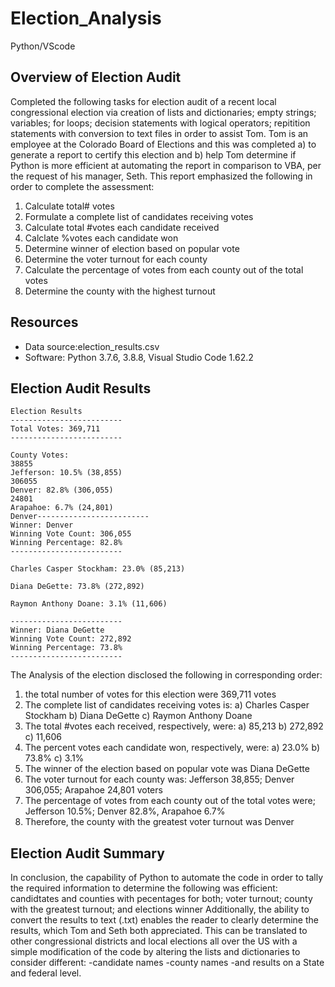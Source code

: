# Election_Analysis
Python/VScode

## Overview of Election Audit
Completed the following tasks for election audit of a recent local congressional election via creation of lists and dictionaries; empty strings; variables; for loops; decision statements with logical operators; repitition statements with conversion to text files in order to assist Tom. Tom is an employee at the Colorado Board of Elections and this was completed a) to generate a report to certify this election and b) help Tom determine if Python is more efficient at automating the report in comparison to VBA, per the request of his manager, Seth. This report emphasized the following in order to complete the assessment:

1. Calculate total# votes
2. Formulate a complete list of candidates receiving votes
3. Calculate total #votes each candidate received
4. Calclate %votes each candidate won
5. Determine winner of election based on popular vote
6. Determine the voter turnout for each county
7. Calculate the percentage of votes from each county out of the total votes
8. Determine the county with the highest turnout

## Resources
- Data source:election_results.csv
- Software: Python 3.7.6, 3.8.8, Visual Studio Code 1.62.2

## Election Audit Results

    Election Results
    -------------------------
    Total Votes: 369,711
    -------------------------

    County Votes:
    38855
    Jefferson: 10.5% (38,855)
    306055
    Denver: 82.8% (306,055)
    24801
    Arapahoe: 6.7% (24,801)
    Denver-------------------------
    Winner: Denver
    Winning Vote Count: 306,055
    Winning Percentage: 82.8%
    -------------------------

    Charles Casper Stockham: 23.0% (85,213)

    Diana DeGette: 73.8% (272,892)

    Raymon Anthony Doane: 3.1% (11,606)

    -------------------------
    Winner: Diana DeGette
    Winning Vote Count: 272,892
    Winning Percentage: 73.8%
    -------------------------
The Analysis of the election disclosed the following in corresponding order:
  1. the total number of votes for this election were 369,711 votes
  2. The complete list  of candidates receiving votes is:
      a) Charles Casper Stockham
      b) Diana DeGette
      c) Raymon Anthony Doane
  3. The total #votes each received, respectively, were:
      a) 85,213
      b) 272,892
      c) 11,606
  4. The percent votes each candidate won, respectively, were:
      a) 23.0%
      b) 73.8%
      c) 3.1%
  5. The winner of the election based on popular vote was Diana DeGette
  6. The voter turnout for each county was: Jefferson 38,855; Denver 306,055; Arapahoe 24,801 voters
  7. The percentage of votes from each county out of the total votes were; Jefferson 10.5%; Denver 82.8%, Arapahoe 6.7%
  8. Therefore, the county with the greatest voter turnout was Denver
      
## Election Audit Summary
In conclusion, the capability of Python to automate the code in order to tally the required information to determine the following was efficient:
        candidtates and counties with pecentages for both; 
        voter turnout; 
        county with the greatest turnout; 
        and elections winner 
        Additionally, the ability to convert the results to text (.txt) enables the reader to clearly determine the results, which Tom and Seth both appreciated.
    This can be translated to other congressional districts and local elections all over the US with a simple modification of the code by altering the lists and dictionaries to consider different:
        -candidate names 
        -county names
        -and results on a State and federal level.
        
